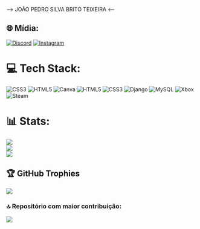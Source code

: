 --> JOÃO PEDRO SILVA BRITO TEIXEIRA <--
## 🌐 Mídia:
[![Discord](https://img.shields.io/badge/Discord-%237289DA.svg?logo=discord&logoColor=white)](https://discord.gg/joaoosabio) [![Instagram](https://img.shields.io/badge/Instagram-%23E4405F.svg?logo=Instagram&logoColor=white)](https://instagram.com/joaopedrosbt) 

# 💻 Tech Stack:
![CSS3](https://img.shields.io/badge/css3-%231572B6.svg?style=for-the-badge&logo=css3&logoColor=white) ![HTML5](https://img.shields.io/badge/html5-%23E34F26.svg?style=for-the-badge&logo=html5&logoColor=white) ![Canva](https://img.shields.io/badge/Canva-%2300C4CC.svg?style=for-the-badge&logo=Canva&logoColor=white) ![HTML5](https://img.shields.io/badge/html5-%23E34F26.svg?style=for-the-badge&logo=html5&logoColor=white) ![CSS3](https://img.shields.io/badge/css3-%231572B6.svg?style=for-the-badge&logo=css3&logoColor=white) ![Django](https://img.shields.io/badge/django-%23092E20.svg?style=for-the-badge&logo=django&logoColor=white) ![MySQL](https://img.shields.io/badge/mysql-4479A1.svg?style=for-the-badge&logo=mysql&logoColor=white) ![Xbox](https://img.shields.io/badge/xbox-%23107C10.svg?style=for-the-badge&logo=xbox&logoColor=white) ![Steam](https://img.shields.io/badge/steam-%23000000.svg?style=for-the-badge&logo=steam&logoColor=white)
# 📊 Stats:
![](https://github-readme-stats.vercel.app/api?username=JoaoPedroSBT00&theme=merko&hide_border=false&include_all_commits=false&count_private=false)<br/>
![](https://nirzak-streak-stats.vercel.app/?user=JoaoPedroSBT00&theme=merko&hide_border=false)<br/>
![](https://github-readme-stats.vercel.app/api/top-langs/?username=JoaoPedroSBT00&theme=merko&hide_border=false&include_all_commits=false&count_private=false&layout=compact)

## 🏆 GitHub Trophies
![](https://github-profile-trophy.vercel.app/?username=JoaoPedroSBT00&theme=onedark&no-frame=false&no-bg=false&margin-w=4)

### 🔝 Repositório com maior contribuição:
![](https://github-contributor-stats.vercel.app/api?username=JoaoPedroSBT00&limit=5&theme=dark&combine_all_yearly_contributions=true)

<!-- Proudly created with GPRM ( https://gprm.itsvg.in ) -->
